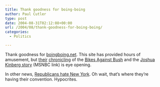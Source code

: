 ```yaml
---
title: Thank goodness for boing-boing
author: Paul Cutler
type: post
date: 2004-08-31T02:12:08+00:00
url: /2004/08/thank-goodness-for-boing-boing/
categories:
  - Politics

---
```

Thank goodness for [boingboing.net][1]. This site has provided hours of amusement, but [their][2] [chronicling][3] of the [Bikes Against Bush][4] and the [Joshua Kinberg story][5] (MSNBC link) is eye opening.

In other news, [Republicans hate New York][6]. Oh wait, that&#8217;s where they&#8217;re having their convention. Hypocrites.

 [1]: http://boingboing.net/
 [2]: http://www.boingboing.net/2004/08/29/rnc_protests_bikes_a.html
 [3]: http://www.boingboing.net/2004/08/30/rncnyc_update_on_arr.html
 [4]: http://www.bikesagainstbush.com/
 [5]: http://www.msnbc.msn.com/id/5850151/?#040829e
 [6]: http://www.dailykos.com/story/2004/8/26/112826/771
